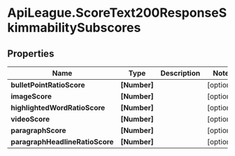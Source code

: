 # ApiLeague.ScoreText200ResponseSkimmabilitySubscores

## Properties

Name | Type | Description | Notes
------------ | ------------- | ------------- | -------------
**bulletPointRatioScore** | **[Number]** |  | [optional] 
**imageScore** | **[Number]** |  | [optional] 
**highlightedWordRatioScore** | **[Number]** |  | [optional] 
**videoScore** | **[Number]** |  | [optional] 
**paragraphScore** | **[Number]** |  | [optional] 
**paragraphHeadlineRatioScore** | **[Number]** |  | [optional] 


